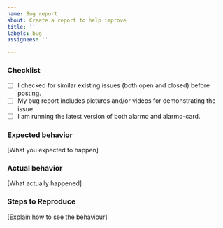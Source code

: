 ```yaml
---
name: Bug report
about: Create a report to help improve
title: ''
labels: bug
assignees: ''

---
```


<!--
Please only post a bug report if you are willing to perform some testing to help solve the problem. 
Don't remove the template below 
-->

### Checklist
- [ ] I checked for similar existing issues (both open and closed) before posting.
- [ ] My bug report includes pictures and/or videos for demonstrating the issue.
- [ ] I am running the latest version of both alarmo and alarmo-card.

### Expected behavior
[What you expected to happen]

### Actual behavior
[What actually happened]

### Steps to Reproduce
[Explain how to see the behaviour]
